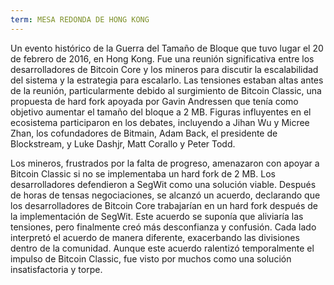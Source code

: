 ```yaml
---
term: MESA REDONDA DE HONG KONG
---
```


Un evento histórico de la Guerra del Tamaño de Bloque que tuvo lugar el 20 de febrero de 2016, en Hong Kong. Fue una reunión significativa entre los desarrolladores de Bitcoin Core y los mineros para discutir la escalabilidad del sistema y la estrategia para escalarlo. Las tensiones estaban altas antes de la reunión, particularmente debido al surgimiento de Bitcoin Classic, una propuesta de hard fork apoyada por Gavin Andressen que tenía como objetivo aumentar el tamaño del bloque a 2 MB. Figuras influyentes en el ecosistema participaron en los debates, incluyendo a Jihan Wu y Micree Zhan, los cofundadores de Bitmain, Adam Back, el presidente de Blockstream, y Luke Dashjr, Matt Corallo y Peter Todd.

Los mineros, frustrados por la falta de progreso, amenazaron con apoyar a Bitcoin Classic si no se implementaba un hard fork de 2 MB. Los desarrolladores defendieron a SegWit como una solución viable. Después de horas de tensas negociaciones, se alcanzó un acuerdo, declarando que los desarrolladores de Bitcoin Core trabajarían en un hard fork después de la implementación de SegWit. Este acuerdo se suponía que aliviaría las tensiones, pero finalmente creó más desconfianza y confusión. Cada lado interpretó el acuerdo de manera diferente, exacerbando las divisiones dentro de la comunidad. Aunque este acuerdo ralentizó temporalmente el impulso de Bitcoin Classic, fue visto por muchos como una solución insatisfactoria y torpe.